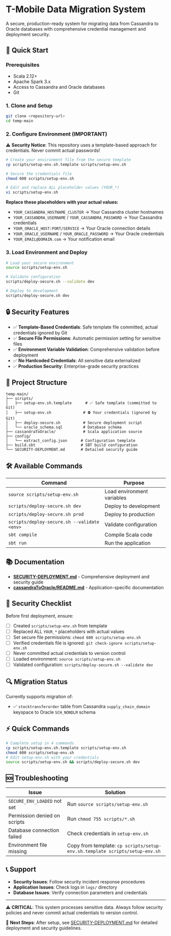 # T-Mobile Data Migration System

A secure, production-ready system for migrating data from Cassandra to Oracle databases with comprehensive credential management and deployment security.

## 🚀 Quick Start

### Prerequisites
- Scala 2.12+
- Apache Spark 3.x
- Access to Cassandra and Oracle databases
- Git

### 1. Clone and Setup
```bash
git clone <repository-url>
cd temp-main
```

### 2. Configure Environment (IMPORTANT)
⚠️ **Security Notice**: This repository uses a template-based approach for credentials. Never commit actual passwords!

```bash
# Create your environment file from the secure template
cp scripts/setup-env.sh.template scripts/setup-env.sh

# Secure the credentials file
chmod 600 scripts/setup-env.sh

# Edit and replace ALL placeholder values (YOUR_*)
vi scripts/setup-env.sh
```

**Replace these placeholders with your actual values:**
- `YOUR_CASSANDRA_HOSTNAME_CLUSTER` → Your Cassandra cluster hostnames
- `YOUR_CASSANDRA_USERNAME` / `YOUR_CASSANDRA_PASSWORD` → Your Cassandra credentials
- `YOUR_ORACLE_HOST:PORT/SERVICE` → Your Oracle connection details
- `YOUR_ORACLE_USERNAME` / `YOUR_ORACLE_PASSWORD` → Your Oracle credentials
- `YOUR_EMAIL@DOMAIN.com` → Your notification email

### 3. Load Environment and Deploy
```bash
# Load your secure environment
source scripts/setup-env.sh

# Validate configuration
scripts/deploy-secure.sh --validate dev

# Deploy to development
scripts/deploy-secure.sh dev
```

## 🔒 Security Features

- ✅ **Template-Based Credentials**: Safe template file committed, actual credentials ignored by Git
- ✅ **Secure File Permissions**: Automatic permission setting for sensitive files  
- ✅ **Environment Variable Validation**: Comprehensive validation before deployment
- ✅ **No Hardcoded Credentials**: All sensitive data externalized
- ✅ **Production Security**: Enterprise-grade security practices

## 📁 Project Structure

```
temp-main/
├── scripts/
│   ├── setup-env.sh.template      # ✅ Safe template (committed to Git)
│   ├── setup-env.sh              # ⛔ Your credentials (ignored by Git)
│   ├── deploy-secure.sh          # Secure deployment script
│   └── oracle_schema.sql         # Database schema
├── cassandraToOracle/            # Scala application source
├── config/
│   └── extract_config.json      # Configuration template
├── build.sbt                    # SBT build configuration
└── SECURITY-DEPLOYMENT.md       # Detailed security guide
```

## 🛠️ Available Commands

| Command | Purpose |
|---------|---------|
| `source scripts/setup-env.sh` | Load environment variables |
| `scripts/deploy-secure.sh dev` | Deploy to development |
| `scripts/deploy-secure.sh prod` | Deploy to production |
| `scripts/deploy-secure.sh --validate <env>` | Validate configuration |
| `sbt compile` | Compile Scala code |
| `sbt run` | Run the application |

## 📚 Documentation

- **[SECURITY-DEPLOYMENT.md](SECURITY-DEPLOYMENT.md)** - Comprehensive deployment and security guide
- **[cassandraToOracle/README.md](cassandraToOracle/README.md)** - Application-specific documentation

## 🚨 Security Checklist

Before first deployment, ensure:

- [ ] Created `scripts/setup-env.sh` from template
- [ ] Replaced ALL `YOUR_*` placeholders with actual values
- [ ] Set secure file permissions: `chmod 600 scripts/setup-env.sh`
- [ ] Verified credentials file is ignored: `git check-ignore scripts/setup-env.sh`
- [ ] Never committed actual credentials to version control
- [ ] Loaded environment: `source scripts/setup-env.sh`
- [ ] Validated configuration: `scripts/deploy-secure.sh --validate dev`

## 🔍 Migration Status

Currently supports migration of:
- ✅ `stocktransferorder` table from Cassandra `supply_chain_domain` keyspace to Oracle `SCH_NONDLM` schema

## ⚡ Quick Commands

```bash
# Complete setup in 4 commands
cp scripts/setup-env.sh.template scripts/setup-env.sh
chmod 600 scripts/setup-env.sh
# Edit setup-env.sh with your credentials
source scripts/setup-env.sh && scripts/deploy-secure.sh dev
```

## 🆘 Troubleshooting

| Issue | Solution |
|-------|----------|
| `SECURE_ENV_LOADED` not set | Run `source scripts/setup-env.sh` |
| Permission denied on scripts | Run `chmod 755 scripts/*.sh` |
| Database connection failed | Check credentials in `setup-env.sh` |
| Environment file missing | Copy from template: `cp scripts/setup-env.sh.template scripts/setup-env.sh` |

## 📞 Support

- **Security Issues**: Follow security incident response procedures
- **Application Issues**: Check logs in `logs/` directory
- **Database Issues**: Verify connection parameters and credentials

---

⚠️ **CRITICAL**: This system processes sensitive data. Always follow security policies and never commit actual credentials to version control.

🔗 **Next Steps**: After setup, see [SECURITY-DEPLOYMENT.md](SECURITY-DEPLOYMENT.md) for detailed deployment and security guidelines.